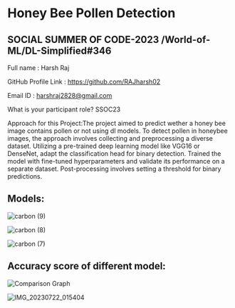 

# Honey Bee Pollen Detection
## SOCIAL SUMMER OF CODE-2023 /World-of-ML/DL-Simplified#346


Full name : Harsh Raj

GitHub Profile Link : https://github.com/RAJharsh02

Email ID : harshraj2828@gmail.com


What is your participant role? SSOC23



Approach for this Project:The project aimed to predict wether a honey bee image contains pollen or not using dl models. To detect pollen in honeybee images, the approach involves collecting and preprocessing a diverse dataset. Utilizing a pre-trained deep learning model like VGG16 or DenseNet, adapt the classification head for binary detection. Trained the model with fine-tuned hyperparameters and validate its performance on a separate dataset. Post-processing involves setting a threshold for binary predictions. 

## Models:
![carbon (9)](https://github.com/RAJharsh02/Honey-Bee-Pollen-detection/assets/118257196/fdb21526-2ea7-49bf-9a48-a247ee9cde4f)

![carbon (8)](https://github.com/RAJharsh02/Honey-Bee-Pollen-detection/assets/118257196/f4124b09-c988-4fb1-bf5a-1ce816d562b6)

![carbon (7)](https://github.com/RAJharsh02/Honey-Bee-Pollen-detection/assets/118257196/7d1c202b-aa5c-4932-81f4-89bd2949704f)
## Accuracy score of different model:
![Comparison Graph](https://github.com/RAJharsh02/Honey-Bee-Pollen-detection/assets/118257196/8f97fd05-c357-4011-acde-71f84aa0221c)

![IMG_20230722_015404](https://github.com/RAJharsh02/Honey-Bee-Pollen-detection/assets/118257196/72f63d05-0b9e-49e1-96ec-12741f33aea2)
